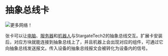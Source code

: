 # 抽象总线卡

![更多网络！](oredict:oc:abstractBusCard)

张卡可以让[电脑](../general/computer.md)、[服务器](server1.md)和[机器人](../block/robot.md)与StargateTech2的抽象总线交互。扩展卡安装后，对应方块就能连接到抽象总线上了，并且机器上会出现对应的组件，可通过它向抽象总线发送报文。传入设备的抽象总线报文会被转化为设备内的信号。
